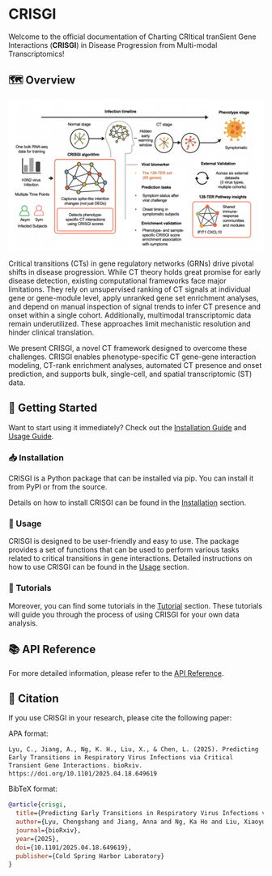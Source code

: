 # CRISGI

Welcome to the official documentation of Charting CRItical tranSient Gene Interactions (**CRISGI**) in Disease Progression from Multi-modal Transcriptomics!

## 🗺️ Overview

![Figure1](./docs/figure/Figure1.png)

Critical transitions (CTs) in gene regulatory networks (GRNs) drive pivotal shifts in disease progression. While CT theory holds great promise for early disease detection, existing computational frameworks face major limitations. They rely on unsupervised ranking of CT signals at individual gene or gene-module level, apply unranked gene set enrichment analyses, and depend on manual inspection of signal trends to infer CT presence and onset within a single cohort. Additionally, multimodal transcriptomic data remain underutilized. These approaches limit mechanistic resolution and hinder clinical translation.

We present CRISGI, a novel CT framework designed to overcome these challenges. CRISGI enables phenotype-specific CT gene-gene interaction modeling, CT-rank enrichment analyses, automated CT presence and onset prediction, and supports bulk, single-cell, and spatial transcriptomic (ST) data.

## 🚀 Getting Started

Want to start using it immediately? Check out the [Installation Guide](https://compbioclub.github.io/CRISGI/installation/) and [Usage Guide](https://compbioclub.github.io/CRISGI/usage/).

### 📥 Installation

CRISGI is a Python package that can be installed via pip. You can install it from PyPI or from the source.

Details on how to install CRISGI can be found in the [Installation](https://compbioclub.github.io/CRISGI/installation/) section.

### 🔧 Usage

CRISGI is designed to be user-friendly and easy to use. The package provides a set of functions that can be used to perform various tasks related to critical transitions in gene interactions. Detailed instructions on how to use CRISGI can be found in the [Usage](https://compbioclub.github.io/CRISGI/usage/) section.

### 📖 Tutorials

Moreover, you can find some tutorials in the [Tutorial](https://compbioclub.github.io/CRISGI/tutorial/) section. These tutorials will guide you through the process of using CRISGI for your own data analysis.

## 📚 API Reference

For more detailed information, please refer to the [API Reference](https://compbioclub.github.io/CRISGI/api_reference/).

## 📑 Citation

If you use CRISGI in your research, please cite the following paper:

APA format:

```
Lyu, C., Jiang, A., Ng, K. H., Liu, X., & Chen, L. (2025). Predicting Early Transitions in Respiratory Virus Infections via Critical Transient Gene Interactions. bioRxiv. https://doi.org/10.1101/2025.04.18.649619
```


BibTeX format:

```bibtex
@article{crisgi,
  title={Predicting Early Transitions in Respiratory Virus Infections via Critical Transient Gene Interactions},
  author={Lyu, Chengshang and Jiang, Anna and Ng, Ka Ho and Liu, Xiaoyu and Chen, Lingxi},
  journal={bioRxiv},
  year={2025},
  doi={10.1101/2025.04.18.649619},
  publisher={Cold Spring Harbor Laboratory}
}
```
